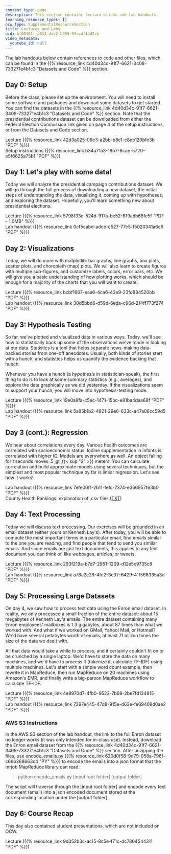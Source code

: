 ```yaml
---
content_type: page
description: This section contains lecture slides and lab handouts.
learning_resource_types: []
ocw_type: SupplementalResourceSection
title: Lectures and Labs
uid: bf60161f-a614-ddc2-b359-59acdf14d2cb
video_metadata:
  youtube_id: null
---
```


The lab handouts below contain references to code and other files, which can be found in the {{% resource_link 4d40d34c-91f7-6621-3408-733271e4b1c3 "Datasets and Code" %}} section.

Day 0: Setup
------------

Before the class, please set up the environment. You will need to install some software and packages and download some datasets to get started. You can find the datasets in the {{% resource_link 4d40d34c-91f7-6621-3408-733271e4b1c3 "Datasets and Code" %}} section. Note that the presidential contributions dataset can be downloaded from either the Federal Election Commission link given on page 4 of the setup instructions, or from the Datasets and Code section.

Lecture ({{% resource_link 42d3a025-06e3-a2bb-b8c1-c8eb120bfe3b "PDF" %}})  
Setup instructions ({{% resource_link b34a71a3-18b7-8cae-5720-e5f6625a75b1 "PDF" %}})

Day 1: Let's play with some data!
---------------------------------

Today we will analyze the presidential campaign contributions dataset. We will go through the full process of downloading a new dataset, the initial steps of understanding the data, visualizing it, coming up with hypotheses, and exploring the dataset. Hopefully, you'll learn something new about presidential elections.

Lecture ({{% resource_link 5798f33c-524d-917a-be52-819adb68fc5f "PDF - 1.0MB" %}})  
Lab handout ({{% resource_link 0cf5cabd-adce-c527-77c5-f5020341a6c6 "PDF" %}})

Day 2: Visualizations
---------------------

Today, we will do more with matplotlib: bar graphs, line graphs, box plots, scatter plots, and choropleth (map) plots. We will also learn to create figures with multiple sub-figures, and customize labels, colors, error bars, etc. We will give you a basic understanding of how plotting works, which should be enough for a majority of the charts that you will want to create.

Lecture ({{% resource_link bcbf1667-eaa6-4ca6-43e9-23fd884520bb "PDF" %}})  
Lab handout ({{% resource_link 30d5bbd6-d59d-6eda-c96d-214ff773f274 "PDF" %}})

Day 3: Hypothesis Testing
-------------------------

So far, we've plotted and visualized data in various ways. Today, we'll see how to statistically back up some of the observations we've made in looking at our data. Statistics is a tool that helps separate news-making data-backed stories from one-off anecdotes. Usually, both kinds of stories start with a hunch, and statistics helps us quantify the evidence backing that hunch.

Whenever you have a hunch (a _hypothesis_ in statistician-speak), the first thing to do is to look at some summary statistics (e.g., averages), and explore the data graphically as we did yesterday. If the visualizations seem to support your hunch, you will move into hypothesis-testing mode.

Lecture ({{% resource_link 19e0a9fa-c5ec-1471-15bc-e81ba4daa68f "PDF" %}})  
Lab handout ({{% resource_link 5a85b1b2-4821-29e6-633c-a47a06cc59d5 "PDF" %}})

Day 3 (cont.): Regression
-------------------------

We hear about correlations every day. Various health outcomes are correlated with socioeconomic status. Iodine supplementation in infants is correlated with higher IQ. Models are everywhere as well. An object falling for _t_ seconds moves .5_gt_{{< sup "2" >}} meters. You can calculate correlation and build approximate models using several techniques, but the simplest and most popular technique by far is linear regression. Let's see how it works!

Lab handout ({{% resource_link 7efe00f1-2b11-fefc-7374-e366957f63b0 "PDF" %}})  
County Health Rankings: explanation of .csv files ([TXT](./resolveuid/7cf9e4578674871f88fc11228a9ebf1a))

Day 4: Text Processing
----------------------

Today we will discuss text processing. Our exercises will be grounded in an email dataset (either yours or Kenneth Lay's). After today, you will be able to compute the most important terms in a particular email, find emails similar to the one you are reading, and find people that tend to send you similar emails. And since emails are just text documents, this applies to any text document you can think of, like webpages, articles, or tweets.

Lecture ({{% resource_link 293f219a-b7d7-2951-1209-d12e5c9735c8 "PDF" %}})  
Lab handout ({{% resource_link a78a2c26-4fe2-3c37-6429-41f568335a3d "PDF" %}})

Day 5: Processing Large Datasets
--------------------------------

On day 4, we saw how to process text data using the Enron email dataset. In reality, we only processed a small fraction of the entire dataset: about 15 megabytes of Kenneth Lay's emails. The entire dataset containing many Enron employees' mailboxes is 1.3 gigabytes, about 87 times than what we worked with. And what if we worked on GMail, Yahoo! Mail, or Hotmail? We'd have several petabytes worth of emails, at least 71 million times the size of the data we dealt with.

All that data would take a while to process, and it certainly couldn't fit on or be crunched by a single laptop. We'd have to store the data on many machines, and we'd have to process it (tokenize it, calculate TF-IDF) using multiple machines. Let's start with a simple word count example, then rewrite it in MapReduce, then run MapReduce on 20 machines using Amazon's EMR, and finally write a big-person MapReduce workflow to calculate TF-IDF.

Lecture ({{% resource_link 4e9970d7-4fb0-9522-7b69-2be7fd134815 "PDF" %}})  
Lab handout ({{% resource_link 7397e445-47d8-915e-d63e-fe69409d0ae2 "PDF" %}})

### AWS S3 Instructions

In the AWS S3 section of the lab handout, the link to the full Enron dataset no longer works (it was only intended for in-class use). Instead, download the Enron email dataset from the {{% resource_link 4d40d34c-91f7-6621-3408-733271e4b1c3 "Datasets and Code" %}} section. After unzipping the files, use encode\_emails.py ({{% resource_link 620d0f58-9d79-058a-796f-c66b268663c4 "PY" %}}) to encode the emails into a json format that the mrjob MapReduce library can read:

> python encode\_emails.py \[input root folder\] \[output folder\]

The script will traverse through the \[input root folder\] and encode every text document (email) into a json encoded document stored at the corresponding location under the \[output folder\].

Day 6: Course Recap
-------------------

This day also contained student presentations, which are not included on OCW.

Lecture ({{% resource_link 9d352b3c-ac15-8c5e-f71c-dc7804544311 "PDF" %}})